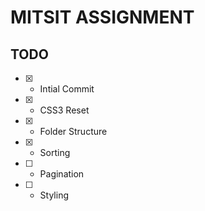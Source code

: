 # MITSIT ASSIGNMENT

## TODO

- [x] - Intial Commit
- [x] - CSS3 Reset
- [x] - Folder Structure
- [x] - Sorting
- [ ] - Pagination
- [ ] - Styling
